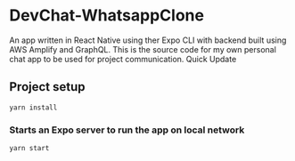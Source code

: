 # DevChat-WhatsappClone
An app written in React Native using ther Expo CLI with backend built using AWS Amplify and GraphQL.
This is the source code for my own personal chat app to be used for project communication. Quick Update

## Project setup
```
yarn install
```

### Starts an Expo server to run the app on local network
```
yarn start
```
